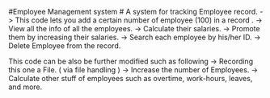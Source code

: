 #Employee Management system #
A system for tracking Employee record.
-> This code lets you add a certain number of employee (100) in a record .
-> View all the info of all the employees.
-> Calculate their salaries.
-> Promote them by increasing their salaries.
-> Search each employee by his/her ID.
-> Delete Employee from the record. 

This code can be also be further modified such as following 
-> Recording this one a File. ( via file handling )
-> Increase the number of Employees.
-> Calculate other stuff of employees such as overtime, work-hours, leaves, and more.
 

